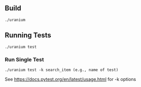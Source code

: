 ## Build

    ./uranium

## Running Tests

    ./uranium test

### Run Single Test

    ./uranium test -k search_item (e.g., name of test)

See https://docs.pytest.org/en/latest/usage.html for -k options